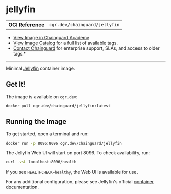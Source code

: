 <!--monopod:start-->
# jellyfin
| | |
| - | - |
| **OCI Reference** | `cgr.dev/chainguard/jellyfin` |


* [View Image in Chainguard Academy](https://edu.chainguard.dev/chainguard/chainguard-images/reference/jellyfin/overview/)
* [View Image Catalog](https://console.enforce.dev/images/catalog) for a full list of available tags.
* [Contact Chainguard](https://www.chainguard.dev/chainguard-images) for enterprise support, SLAs, and access to older tags.*

---
<!--monopod:end-->

<!--overview:start-->
Minimal [Jellyfin](https://github.com/jellyfin/jellyfin) container image.
<!--overview:end-->

<!--getting:start-->
## Get It!
The image is available on `cgr.dev`:

```
docker pull cgr.dev/chainguard/jellyfin:latest
```
<!--getting:end-->

<!--body:start-->
## Running the Image
To get started, open a terminal and run:

```bash
docker run -p 8096:8096 cgr.dev/chainguard/jellyfin
```

The Jellyfin Web UI will start on port 8096. To check availability, run:

```bash
curl -vsL localhost:8096/health
```

If you see `HEALTHCHECK=healthy`, the Web UI is available for use.

For any additional configuration, please see Jellyfin's official [container](https://jellyfin.org/docs/general/installation/container/) documentation.

<!--body:end-->
